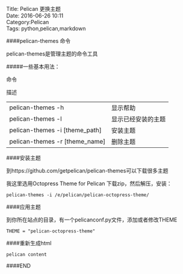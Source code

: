 Title: Pelican 更换主题  
Date: 2016-06-26 10:11  
Category:Pelican  
Tags: python,pelican,markdown


####pelican-themes 命令

pelican-themes是管理主题的命令工具

#####一些基本用法： 


命令

描述

<table>
<tr><td>pelican-themes -h</td><td>显示帮助</td></tr>  
<tr><td>pelican-themes -l</td><td>显示已经安装的主题</td></tr>   
<tr><td>pelican-themes -i [theme_path] </td><td>安装主题</td></tr>   
<tr><td>pelican-themes -r [theme_name] </td><td>删除主题</td></tr>  
</table>

####安装主题

到https://github.com/getpelican/pelican-themes可以下载很多主题

我这里选用Octopress Theme for Pelican 下载zip，然后解压，安装：

`pelican-themes -i /e/pelican/pelican-octopress-theme/`


####应用主题

到你所在站点的目录，有一个pelicanconf.py文件，添加或者修改THEME

`THEME = "pelican-octopress-theme"`


####重新生成html

`pelican content`

####END

